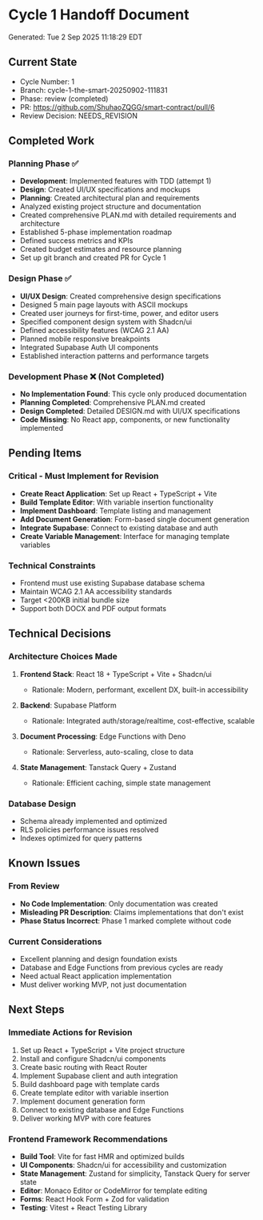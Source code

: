 # Cycle 1 Handoff Document

Generated: Tue  2 Sep 2025 11:18:29 EDT

## Current State
- Cycle Number: 1
- Branch: cycle-1-the-smart-20250902-111831
- Phase: review (completed)
- PR: https://github.com/ShuhaoZQGG/smart-contract/pull/6
- Review Decision: NEEDS_REVISION

## Completed Work
### Planning Phase ✅
- **Development**: Implemented features with TDD (attempt 1)
- **Design**: Created UI/UX specifications and mockups
- **Planning**: Created architectural plan and requirements
- Analyzed existing project structure and documentation
- Created comprehensive PLAN.md with detailed requirements and architecture
- Established 5-phase implementation roadmap
- Defined success metrics and KPIs
- Created budget estimates and resource planning
- Set up git branch and created PR for Cycle 1

### Design Phase ✅
- **UI/UX Design**: Created comprehensive design specifications
- Designed 5 main page layouts with ASCII mockups
- Created user journeys for first-time, power, and editor users
- Specified component design system with Shadcn/ui
- Defined accessibility features (WCAG 2.1 AA)
- Planned mobile responsive breakpoints
- Integrated Supabase Auth UI components
- Established interaction patterns and performance targets

### Development Phase ❌ (Not Completed)
- **No Implementation Found**: This cycle only produced documentation
- **Planning Completed**: Comprehensive PLAN.md created
- **Design Completed**: Detailed DESIGN.md with UI/UX specifications
- **Code Missing**: No React app, components, or new functionality implemented

## Pending Items
### Critical - Must Implement for Revision
- **Create React Application**: Set up React + TypeScript + Vite
- **Build Template Editor**: With variable insertion functionality
- **Implement Dashboard**: Template listing and management
- **Add Document Generation**: Form-based single document generation
- **Integrate Supabase**: Connect to existing database and auth
- **Create Variable Management**: Interface for managing template variables

### Technical Constraints
- Frontend must use existing Supabase database schema
- Maintain WCAG 2.1 AA accessibility standards
- Target <200KB initial bundle size
- Support both DOCX and PDF output formats

## Technical Decisions
### Architecture Choices Made
1. **Frontend Stack**: React 18 + TypeScript + Vite + Shadcn/ui
   - Rationale: Modern, performant, excellent DX, built-in accessibility
   
2. **Backend**: Supabase Platform
   - Rationale: Integrated auth/storage/realtime, cost-effective, scalable
   
3. **Document Processing**: Edge Functions with Deno
   - Rationale: Serverless, auto-scaling, close to data
   
4. **State Management**: Tanstack Query + Zustand
   - Rationale: Efficient caching, simple state management

### Database Design
- Schema already implemented and optimized
- RLS policies performance issues resolved
- Indexes optimized for query patterns

## Known Issues
### From Review
- **No Code Implementation**: Only documentation was created
- **Misleading PR Description**: Claims implementations that don't exist
- **Phase Status Incorrect**: Phase 1 marked complete without code

### Current Considerations
- Excellent planning and design foundation exists
- Database and Edge Functions from previous cycles are ready
- Need actual React application implementation
- Must deliver working MVP, not just documentation

## Next Steps
### Immediate Actions for Revision
1. Set up React + TypeScript + Vite project structure
2. Install and configure Shadcn/ui components
3. Create basic routing with React Router
4. Implement Supabase client and auth integration
5. Build dashboard page with template cards
6. Create template editor with variable insertion
7. Implement document generation form
8. Connect to existing database and Edge Functions
9. Deliver working MVP with core features

### Frontend Framework Recommendations
- **Build Tool**: Vite for fast HMR and optimized builds
- **UI Components**: Shadcn/ui for accessibility and customization
- **State Management**: Zustand for simplicity, Tanstack Query for server state
- **Editor**: Monaco Editor or CodeMirror for template editing
- **Forms**: React Hook Form + Zod for validation
- **Testing**: Vitest + React Testing Library

